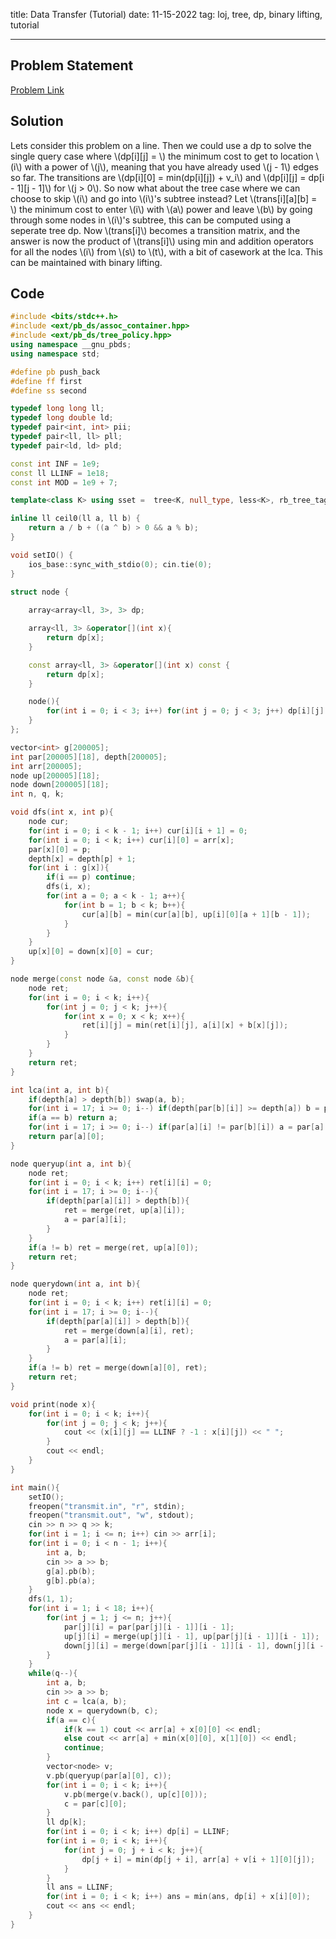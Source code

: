 title: Data Transfer (Tutorial)
date: 11-15-2022
tag: loj, tree, dp, binary lifting, tutorial

---

## Problem Statement

[Problem Link](https://loj.ac/p/3892)

## Solution

Lets consider this problem on a line. Then we could use a dp to solve the single query case where \\(dp[i][j] = \\) the minimum cost to get to location \\(i\\) with a power of \\(j\\), meaning that you have already used \\(j - 1\\) edges so far. The transitions are \\(dp[i][0] = min(dp[i][j]) + v_i\\) and \\(dp[i][j] = dp[i - 1][j - 1]\\) for \\(j > 0\\). So now what about the tree case where we can choose to skip \\(i\\) and go into \\(i\\)'s subtree instead? Let \\(trans[i][a][b] = \\) the minimum cost to enter \\(i\\) with \\(a\\) power and leave \\(b\\) by going through some nodes in \\(i\\)'s subtree, this can be computed using a seperate tree dp. Now \\(trans[i]\\) becomes a transition matrix, and the answer is now the product of \\(trans[i]\\) using min and addition operators for all the nodes \\(i\\) from \\(s\\) to \\(t\\), with a bit of casework at the lca. This can be maintained with binary lifting.

## Code

```c++
#include <bits/stdc++.h>
#include <ext/pb_ds/assoc_container.hpp>
#include <ext/pb_ds/tree_policy.hpp>
using namespace __gnu_pbds;
using namespace std;

#define pb push_back
#define ff first
#define ss second

typedef long long ll;
typedef long double ld;
typedef pair<int, int> pii;
typedef pair<ll, ll> pll;
typedef pair<ld, ld> pld;

const int INF = 1e9;
const ll LLINF = 1e18;
const int MOD = 1e9 + 7;

template<class K> using sset =  tree<K, null_type, less<K>, rb_tree_tag, tree_order_statistics_node_update>;

inline ll ceil0(ll a, ll b) {
    return a / b + ((a ^ b) > 0 && a % b);
}

void setIO() {
    ios_base::sync_with_stdio(0); cin.tie(0);
}

struct node {
    
    array<array<ll, 3>, 3> dp;

    array<ll, 3> &operator[](int x){
        return dp[x];
    }

    const array<ll, 3> &operator[](int x) const {
        return dp[x];
    }

    node(){
        for(int i = 0; i < 3; i++) for(int j = 0; j < 3; j++) dp[i][j] = LLINF;
    }
};

vector<int> g[200005];
int par[200005][18], depth[200005];
int arr[200005];
node up[200005][18];
node down[200005][18];
int n, q, k;

void dfs(int x, int p){
    node cur;
    for(int i = 0; i < k - 1; i++) cur[i][i + 1] = 0;
    for(int i = 0; i < k; i++) cur[i][0] = arr[x];
    par[x][0] = p;
    depth[x] = depth[p] + 1;
    for(int i : g[x]){
        if(i == p) continue;
        dfs(i, x);
        for(int a = 0; a < k - 1; a++){
            for(int b = 1; b < k; b++){
                cur[a][b] = min(cur[a][b], up[i][0][a + 1][b - 1]);
            }
        }
    }
    up[x][0] = down[x][0] = cur;
}

node merge(const node &a, const node &b){
    node ret;
    for(int i = 0; i < k; i++){
        for(int j = 0; j < k; j++){
            for(int x = 0; x < k; x++){
                ret[i][j] = min(ret[i][j], a[i][x] + b[x][j]);
            }
        }
    }
    return ret;
}

int lca(int a, int b){
    if(depth[a] > depth[b]) swap(a, b);
    for(int i = 17; i >= 0; i--) if(depth[par[b][i]] >= depth[a]) b = par[b][i];
    if(a == b) return a;
    for(int i = 17; i >= 0; i--) if(par[a][i] != par[b][i]) a = par[a][i], b = par[b][i];
    return par[a][0];
}

node queryup(int a, int b){
    node ret;
    for(int i = 0; i < k; i++) ret[i][i] = 0;
    for(int i = 17; i >= 0; i--){
        if(depth[par[a][i]] > depth[b]){
            ret = merge(ret, up[a][i]);
            a = par[a][i];
        }
    }
    if(a != b) ret = merge(ret, up[a][0]);
    return ret;
}

node querydown(int a, int b){
    node ret;
    for(int i = 0; i < k; i++) ret[i][i] = 0;
    for(int i = 17; i >= 0; i--){
        if(depth[par[a][i]] > depth[b]){
            ret = merge(down[a][i], ret);
            a = par[a][i];
        }
    }
    if(a != b) ret = merge(down[a][0], ret);
    return ret;
}

void print(node x){
    for(int i = 0; i < k; i++){
        for(int j = 0; j < k; j++){
            cout << (x[i][j] == LLINF ? -1 : x[i][j]) << " ";
        }
        cout << endl;
    }
}

int main(){
    setIO();
    freopen("transmit.in", "r", stdin);
    freopen("transmit.out", "w", stdout);
    cin >> n >> q >> k;
    for(int i = 1; i <= n; i++) cin >> arr[i];
    for(int i = 0; i < n - 1; i++){
        int a, b;
        cin >> a >> b;
        g[a].pb(b);
        g[b].pb(a);
    }
    dfs(1, 1);
    for(int i = 1; i < 18; i++){
        for(int j = 1; j <= n; j++){
            par[j][i] = par[par[j][i - 1]][i - 1];
            up[j][i] = merge(up[j][i - 1], up[par[j][i - 1]][i - 1]);
            down[j][i] = merge(down[par[j][i - 1]][i - 1], down[j][i - 1]);
        }
    }
    while(q--){
        int a, b;
        cin >> a >> b;
        int c = lca(a, b);
        node x = querydown(b, c);
        if(a == c){
            if(k == 1) cout << arr[a] + x[0][0] << endl;
            else cout << arr[a] + min(x[0][0], x[1][0]) << endl;
            continue;
        }
        vector<node> v;
        v.pb(queryup(par[a][0], c));
        for(int i = 0; i < k; i++){
            v.pb(merge(v.back(), up[c][0]));
            c = par[c][0];
        }
        ll dp[k];
        for(int i = 0; i < k; i++) dp[i] = LLINF;
        for(int i = 0; i < k; i++){
            for(int j = 0; j + i < k; j++){
                dp[j + i] = min(dp[j + i], arr[a] + v[i + 1][0][j]);
            }
        }
        ll ans = LLINF;
        for(int i = 0; i < k; i++) ans = min(ans, dp[i] + x[i][0]);
        cout << ans << endl;
    }
}
```